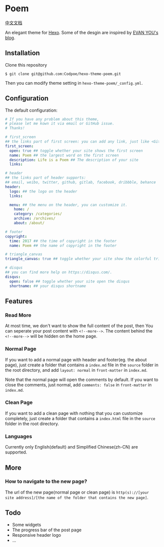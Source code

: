 # Poem
[中文文档](http://codpoe.me/)

An elegant theme for [Hexo](https://hexo.io/). Some of the desgin are inspired by [EVAN YOU's blog](http://evanyou.me).

## Installation
Clone this repository

```
$ git clone git@github.com:Codpoe/hexo-theme-poem.git
```

Then you can modify theme setting in `hexo-theme-poem/_config.yml`.

## Configuration
The default configuration:

```yaml
# If you have any problem about this theme, 
# please let me kown it via email or GitHub issue.
# Thanks!

# first_screen
## the links part of first screen: you can add any link, just like <GitHub: [your github url]>
first_screen:
  open: true ## toggle whether your site shows the first screen
  name: Poem ## the largest word on the first screen
  description: Life is a Poem ## The description of your site
  links: 

# header
## the links part of header supports: 
## email, weibo, twitter, github, gitlab, facebook, dribbble, behance
header:
  logo: ## the logo on the header
  links: 

  menu: ## the menu on the header, you can customize it.
    home: /
    category: /categories/
    archive: /archives/
    about: /about/

# footer
copyright: 
  time: 2017 ## the time of copyright in the footer
  name: Poem ## the name of copyright in the footer

# triangle_canvas
triangle_canvas: true ## toggle whether your site show the colorful triangle-canvas in the top of all page

# disqus
## you can find more help on https://disqus.com/.
disqus:
  open: false ## toggle whether your site open the disqus
  shortname: ## your disqus shortname


```

## Features
### Read More
At most time, we don't want to show the full content of the post, then You can seperate your post content with `<!--more-->`. The content behind the `<!--more-->` will be hidden on the home page.

### Normal Page
If you want to add a normal page with header and footer(eg. the about page), just create a folder that contains a `index.md` file in the `source` folder in the root directory, and add `layout: normal` in `front-matter` in `index.md`.

Note that the normal page will open the comments by default. If you want to close the comments, just normal, add `comments: false` in `front-matter` in `index.md`.

### Clean Page
If you want to add a clean page with nothing that you can customize completely, just create a folder that contains a `index.html` file in the `source` folder in the root directory.

### Languages
Currently only English(default) and Simplified Chinese(zh-CN) are supported.

## More
### How to navigate to the new page?
The url of the new page(normal page or clean page) is `http(s)://[your site address]/[the name of the folder that contains the new page]`.

## Todo
- Some widgets
- The progress bar of the post page
- Responsive header logo
- ...

